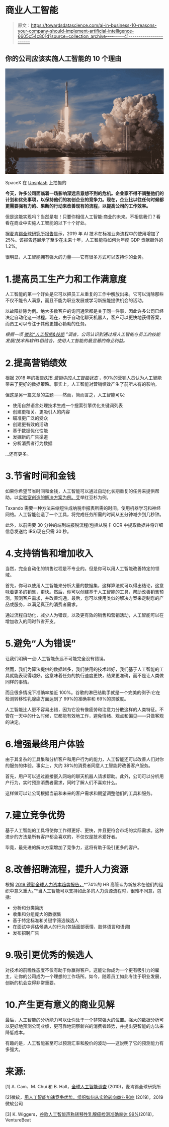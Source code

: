 # 商业人工智能

> 原文：<https://towardsdatascience.com/ai-in-business-10-reasons-your-company-should-implement-artificial-intelligence-6605c54c801d?source=collection_archive---------41----------------------->

## 你的公司应该实施人工智能的 10 个理由

![](img/1724a8248ab82a4a4daf76f11991ac8a.png)

SpaceX 在 [Unsplash](https://unsplash.com?utm_source=medium&utm_medium=referral) 上拍摄的

**今天，许多公司面临着一场影响深远且意想不到的危机。企业家不得不调整他们的计划和优先事项，以保持他们的初创企业的竞争力。现在，企业比以往任何时候都更需要强有力的、果断的行动来改善现有的流程，以提高公司的工作效率。**

但是这能实现吗？当然是啦！只要你相信人工智能:商业的未来。不相信我们？看看在商业中实施人工智能的以下十个好处。

据[麦肯锡全球研究所报告](https://www.mckinsey.com/featured-insights/artificial-intelligence/global-ai-survey-ai-proves-its-worth-but-few-scale-impact#)显示，2019 年 AI 技术在标准业务流程中的使用增加了 25%。该报告还展示了至少在未来十年，人工智能将如何为年度 GDP 贡献额外的 1.2%。

很明显，人工智能拥有强大的力量——它有很多方式可以支持你的业务。

# 1.提高员工生产力和工作满意度

人工智能的第一个好处是它可以把员工从重复的工作中解放出来。它可以消除那些不仅不能令人满意，而且不能为职业发展或学习新技能提供机会的活动。

以故障排除为例。绝大多数客户的询问通常都是关于同一件事，因此许多公司已经决定自动化这一过程。现在，由于自动化聊天机器人，客户可以更快地获得答案，而员工可以专注于其他更雄心勃勃的任务。

*根据一项* [*微软“人工智能&技能*](https://info.microsoft.com/UK-DIGTRNS-CNTNT-FY20-10Oct-07-AcceleratingcompetitiveadvantagewithAI-AID-3001579-SRGCM3020_01Registration-ForminBody.html) *”调查，公司认识到通过将人工智能与员工的技能发展(技术和软件)相结合，使用人工智能的最显著的商业利益。*

# 2.提高营销绩效

根据 2018 年的报告[*B2B 营销中的人工智能状态*](http://xd07g309cu21kppg63qolt4t-wpengine.netdna-ssl.com/wp-content/uploads/2018/04/AI-in-B2B-marketing_ES_FINAL.pdf) ，60%的营销人员认为人工智能带来了更好的数据策略。事实上，人工智能对营销绩效产生了前所未有的影响。

但这是另一篇文章的主题——然而，简而言之，人工智能可以:

*   使用自然语言处理技术生成一个搜索引擎优化关键词列表
*   创建更相关、更吸引人的内容
*   瞄准更广泛的受众
*   创建更有效的活动
*   基于数据优化性能
*   发掘新的广告渠道
*   分析消费者行为数据

…还有更多。

# 3.节省时间和金钱

如果你希望节省时间和金钱，人工智能可以通过自动化长期重复的任务来提供帮助。以[实验室创造的解决方案为例。艾](https://dlabs.ai/)举红豆杉为例。

Taxando 需要一种方法来缩短生成纳税申报表所需的时间。使用机器学习和神经网络。人工智能创造了一个工具，将完成任务所需的时间从五分钟减少到几秒钟。

此外，以前需要 30 分钟的端到端报税流程(包括从税卡 OCR 中提取数据并将详细信息发送给 IRS)现在只需 30 秒。

# 4.支持销售和增加收入

当然，完全自动化的销售过程是不专业的。但是你可以用人工智能改善特定的领域。

首先，你可以使用人工智能来分析大量的数据集，这样算法就可以得出结论，这意味着更多的销售，更快。然后，你可以创建基于人工智能的工具，帮助改善销售预测，预测客户需求，并改善沟通。最后，您可以使用类似的解决方案来定制您的产品或服务，以满足真正的消费者需求。

通过流程自动化，减少人为错误，以及更有效的销售和营销活动，人工智能可以在增加收入的同时节省开支。

# 5.避免“人为错误”

让我们明确一点:人工智能永远不可能完全没有错误。

然而，我们为算法提供的数据越多，我们使用的技术越好，我们基于人工智能的工具就能表现得越好。这意味着任务的执行速度更快，结果更准确，而不是让人类做同样的事情。

而且很多情况下准确率接近 100%。谷歌的淋巴结助手就是一个完美的例子:它在检测转移性乳腺癌方面达到了 99%的准确率和 69%的灵敏度。

人工智能比人更不容易出错，因为它没有像疲劳和注意力分散这样的人类特征。不管在一天中的什么时候，它都能有效地工作，避免情绪、观点和偏见——只做客观的决定。

# 6.增强最终用户体验

由于其复杂的工具集和分析客户和用户行为的能力，人工智能还可以改善人们对你的服务的体验。事实上，大约 38%的消费者同意人工智能将改善客户服务。

首先，用户可以通过直接嵌入网站的聊天机器人请求帮助。此外，公司可以分析用户行为，实时预测消费者需求，同时了解人们不喜欢什么。

这样做可以让公司根据当前和未来的客户需求和期望调整他们的工具和服务。

# 7.建立竞争优势

基于人工智能的工具将使你工作得更好、更快，并且更符合市场的实际需求。这种进步的方法是所有客户都会喜欢的，不仅仅是技术爱好者。

毕竟，最先进的解决方案增加了竞争力，这将有助于吸引更多的客户。

# 8.改善招聘流程，提升人力资源

根据 [2019 德勤全球人力资本趋势报告，](https://www2.deloitte.com/ro/en/pages/human-capital/articles/2019-deloitte-global-human-capital-trends.html)*“74%的 HR 高管认为新技术在他们的组织中意义重大。”*当人工智能可以支持如此多的人力资源流程时，很难不同意，包括:

*   分析和分类简历
*   收集和分组庞大的数据集
*   基于特定标准和关键字筛选候选人
*   在面试中评估候选人的行为(包括面部表情、肢体语言和语调)
*   发布招聘广告

# 9.吸引更优秀的候选人

对技术的前瞻性态度不仅有助于你赢得客户。这能让你成为一个更有吸引力的雇主，让你的公司成为一个理想的工作场所。如今，随着员工如此专注于职业发展，创新的机会变得非常重要。

# 10.产生更有意义的商业见解

最后，人工智能的分析能力可以让你处于一个非常强大的位置。强大的数据分析可以更好地预测公司业绩，更可靠地洞察新兴的消费者趋势，并提出更智能的方法来降低成本。

有趣的是，人工智能甚至可以预测汇率和股价的波动——这说明了它的预测能力有多强大。

# **来源:**

[1] A. Cam、M. Chui 和 B. Hall，[全球人工智能调查](https://www.mckinsey.com/featured-insights/artificial-intelligence/global-ai-survey-ai-proves-its-worth-but-few-scale-impact#) (2010)，麦肯锡全球研究所

[2]微软，[用人工智能加速竞争优势。组织如何从实验转向商业影响](https://info.microsoft.com/UK-DIGTRNS-CNTNT-FY20-10Oct-07-AcceleratingcompetitiveadvantagewithAI-AID-3001579-SRGCM3020_01Registration-ForminBody.html) (2019)，2019 微软公司

[3] K. Wiggers，[谷歌人工智能声称转移性乳腺癌检测准确率达 99%](https://venturebeat.com/2018/10/12/google-ai-claims-99-accuracy-in-metastatic-breast-cancer-detection/)(2018)，VentureBeat